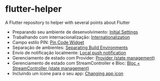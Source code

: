 # flutter-helper
A Flutter repository to helper with several points about Flutter


 - Preparando seu ambiente de desenvolvimento: [Initial Settings](/setup/initial_settings.md)
 - Trabalhando com internacionalização: [Internationalization](/internationalization/initial_settings.md)
 - Campo estilo PIN: [Pin Code Widget](/pin-code-widget/instructions.md)
 - Separação de ambientes: [Separating Build Environments](/separating-build-environments/instructions.md)
 - Envio de notificação localmente: [Local push notification](local-push-notification/instructions.md)
 - Gerenciamento de estado com Provider: [Provider (state management)](state-management-provider/steps.md)
 - Gerenciamento de estado com StreamController e Bloc: [Bloc + StreamController (state management)](state-management-bloc/steps.md)
 - Incluindo um ícone para o seu app: [Changing app icon](changing-app-icon/instructions.md)
